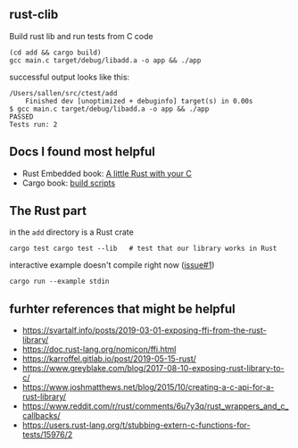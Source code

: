 ## rust-clib 

Build rust lib and run tests from C code
```
(cd add && cargo build)
gcc main.c target/debug/libadd.a -o app && ./app
```

successful output looks like this:
```
/Users/sallen/src/ctest/add
    Finished dev [unoptimized + debuginfo] target(s) in 0.00s
$ gcc main.c target/debug/libadd.a -o app && ./app
PASSED
Tests run: 2
```

## Docs I found most helpful

* Rust Embedded book: [A little Rust with your C](https://rust-embedded.github.io/book/interoperability/rust-with-c.html)
* Cargo book: [build scripts](https://doc.rust-lang.org/cargo/reference/build-scripts.html)

## The Rust part

in the `add` directory is a Rust crate

```
cargo test cargo test --lib   # test that our library works in Rust
```

interactive example doesn't compile right now ([issue#1](https://github.com/ultrasaurus/rust-clib/issues/1))
```
cargo run --example stdin
```


## furhter references that might be helpful

* https://svartalf.info/posts/2019-03-01-exposing-ffi-from-the-rust-library/
* https://doc.rust-lang.org/nomicon/ffi.html
* https://karroffel.gitlab.io/post/2019-05-15-rust/
* https://www.greyblake.com/blog/2017-08-10-exposing-rust-library-to-c/
* https://www.joshmatthews.net/blog/2015/10/creating-a-c-api-for-a-rust-library/
* https://www.reddit.com/r/rust/comments/6u7y3q/rust_wrappers_and_c_callbacks/
* https://users.rust-lang.org/t/stubbing-extern-c-functions-for-tests/15976/2
